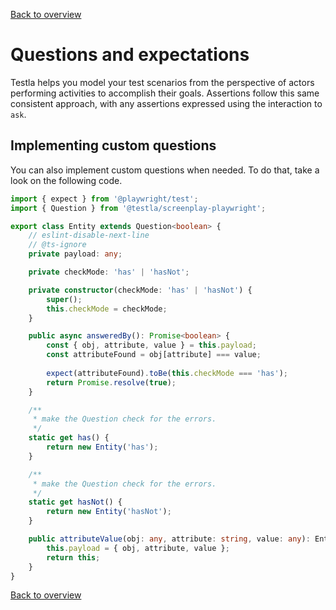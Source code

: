[Back to overview](../guides.md)

# Questions and expectations

Testla helps you model your test scenarios from the perspective of actors performing activities to accomplish their goals. Assertions follow this same consistent approach, with any assertions expressed using the interaction to `ask`.


## Implementing custom questions

You can also implement custom questions when needed. To do that, take a look on the following code.

```typescript
import { expect } from '@playwright/test';
import { Question } from '@testla/screenplay-playwright';

export class Entity extends Question<boolean> {
    // eslint-disable-next-line
    // @ts-ignore
    private payload: any;

    private checkMode: 'has' | 'hasNot';

    private constructor(checkMode: 'has' | 'hasNot') {
        super();
        this.checkMode = checkMode;
    }

    public async answeredBy(): Promise<boolean> {
        const { obj, attribute, value } = this.payload;
        const attributeFound = obj[attribute] === value;
        
        expect(attributeFound).toBe(this.checkMode === 'has');
        return Promise.resolve(true);
    }

    /**
     * make the Question check for the errors.
     */
    static get has() {
        return new Entity('has');
    }

    /**
     * make the Question check for the errors.
     */
    static get hasNot() {
        return new Entity('hasNot');
    }

    public attributeValue(obj: any, attribute: string, value: any): Entity {
        this.payload = { obj, attribute, value };
        return this;
    }
}
```

[Back to overview](../guides.md)